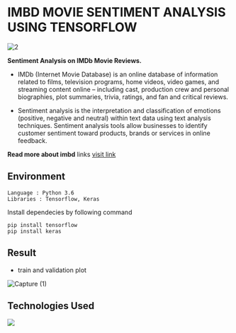 # IMBD MOVIE SENTIMENT ANALYSIS USING TENSORFLOW

![2](https://user-images.githubusercontent.com/68493507/88471720-f2108880-cf29-11ea-8022-282de46bf2a8.PNG)


**Sentiment Analysis on IMDb Movie Reviews.** 

- IMDb (Internet Movie Database) is an online database of information related to films, television programs, home videos, video games, and streaming content online – including cast, production crew and personal biographies, plot summaries, trivia, ratings, and fan and critical reviews.

- Sentiment analysis is the interpretation and classification of emotions (positive, negative and neutral) within text data using text analysis techniques. Sentiment analysis tools allow businesses to identify customer sentiment toward products, brands or services in online feedback.

**Read more about imbd**
links [visit link](https://en.wikipedia.org/wiki/IMDb#:~:text=IMDb%20(Internet%20Movie%20Database)%20is,and%20fan%20and%20critical%20reviews.)


## Environment
```
Language : Python 3.6
Libraries : Tensorflow, Keras
```
Install dependecies by following command
 ```
 pip install tensorflow
 pip install keras
 ```
 
 ## Result 
 - train and validation plot
 
 ![Capture (1)](https://user-images.githubusercontent.com/68493507/88472156-9b0cb280-cf2d-11ea-9c60-e10563bac2fe.png)



## Technologies Used

![](https://forthebadge.com/images/badges/made-with-python.svg)
